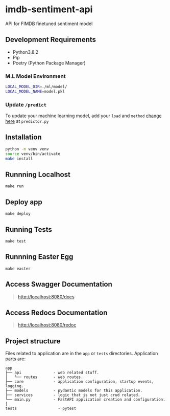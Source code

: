 # imdb-sentiment-api

API for FIMDB finetuned sentiment model

## Development Requirements

- Python3.8.2
- Pip
- Poetry (Python Package Manager)

### M.L Model Environment

```sh
LOCAL_MODEL_DIR=./ml/model/
LOCAL_MODEL_NAME=model.pkl
```

### Update `/predict`

To update your machine learning model, add your `load` and `method` [change here](app/api/routes/predictor.py#L13) at `predictor.py`

## Installation

```sh
python -m venv venv
source venv/bin/activate
make install
```

## Runnning Localhost

`make run`

## Deploy app

`make deploy`

## Running Tests

`make test`

## Runnning Easter Egg

`make easter`

## Access Swagger Documentation

> <http://localhost:8080/docs>

## Access Redocs Documentation

> <http://localhost:8080/redoc>

## Project structure

Files related to application are in the `app` or `tests` directories.
Application parts are:

    app
    ├── api              - web related stuff.
    │   └── routes       - web routes.
    ├── core             - application configuration, startup events, logging.
    ├── models           - pydantic models for this application.
    ├── services         - logic that is not just crud related.
    └── main.py          - FastAPI application creation and configuration.
    │
    tests                  - pytest
